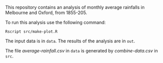 This repository contains an analysis of monthly average rainfalls in Melbourne and Oxford, from 1855-205.

To run this analysis use the following command:

```
Rscript src/make-plot.R
```

The input data is in `data`. The results of the analysis are in `out`.

The file _average-rainfall.csv_ in `data` is generated by _combine-data.csv_ in `src`.

